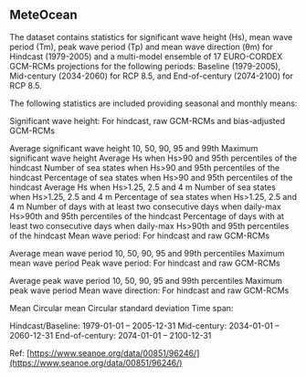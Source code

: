 ## MeteOcean

The dataset contains statistics for significant wave height (Hs), mean wave period (Tm), peak wave period (Tp) and mean wave direction (θm) for Hindcast (1979-2005) and a multi-model ensemble of 17 EURO-CORDEX GCM-RCMs projections for the following periods: Baseline (1979-2005), Mid-century (2034-2060) for RCP 8.5, and End-of-century (2074-2100) for RCP 8.5.

The following statistics are included providing seasonal and monthly means:

Significant wave height:
For hindcast, raw GCM-RCMs and bias-adjusted GCM-RCMs

Average significant wave height
10, 50, 90, 95 and 99th
Maximum significant wave height
Average Hs when Hs>90 and 95th percentiles of the hindcast
Number of sea states when Hs>90 and 95th percentiles of the hindcast
Percentage of sea states when Hs>90 and 95th percentiles of the hindcast
Average Hs when Hs>1.25, 2.5 and 4 m
Number of sea states when Hs>1.25, 2.5 and 4 m
Percentage of sea states when Hs>1.25, 2.5 and 4 m
Number of days with at least two consecutive days when daily-max Hs>90th and 95th percentiles of the hindcast
Percentage of days with at least two consecutive days when daily-max Hs>90th and 95th percentiles of the hindcast
Mean wave period:
For hindcast and raw GCM-RCMs

Average mean wave period
10, 50, 90, 95 and 99th percentiles
Maximum mean wave period
Peak wave period:
For hindcast and raw GCM-RCMs

Average peak wave period
10, 50, 90, 95 and 99th percentiles
Maximum peak wave period
Mean wave direction:
For hindcast and raw GCM-RCMs

Mean Circular mean
Circular standard deviation
Time span:

Hindcast/Baseline: 1979-01-01 – 2005-12-31
Mid-century: 2034-01-01 – 2060-12-31
End-of-century: 2074-01-01 – 2100-12-31

Ref: [https://www.seanoe.org/data/00851/96246/](https://www.seanoe.org/data/00851/96246/)